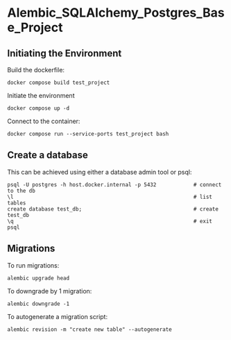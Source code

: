 # Alembic_SQLAlchemy_Postgres_Base_Project

## Initiating the Environment

Build the dockerfile:
```
docker compose build test_project
```

Initiate the environment
```
docker compose up -d
```

Connect to the container:
```
docker compose run --service-ports test_project bash
```

## Create a database

This can be achieved using either a database admin tool or psql:
```
psql -U postgres -h host.docker.internal -p 5432            # connect to the db
\l                                                          # list tables
create database test_db;                                    # create test_db
\q                                                          # exit psql
```

## Migrations

To run migrations:
```
alembic upgrade head
```

To downgrade by 1 migration:
```
alembic downgrade -1
```

To autogenerate a migration script:
```
alembic revision -m "create new table" --autogenerate
```

